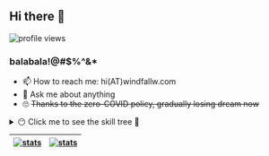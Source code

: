 <h2>Hi there 👋</h2>

<p align="left"> <img src="https://komarev.com/ghpvc/?username=windfallw&label=Profile%20views&color=0e75b6&style=for-the-badge" alt="profile views" /> </p>

<h3>balabala!@#$%^&*</h3>

<!-- - 🌱 I’m currently learning ![RUST](https://img.shields.io/badge/Rust-red.svg?logo=Rust&logoColor=white&style=flat-square) -->
- 📫 How to reach me: hi(AT)windfallw.com
- 💬 Ask me about anything
- 🙄 <del>Thanks to the zero-COVID policy, gradually losing dream now</del>

<!-- - 🔭 I’m currently working on ...
- 🌱 I’m currently learning ...
- 👯 I’m looking to collaborate on ...
- 🤔 I’m looking for help with ...
- 💬 Ask me about ...
- 📫 How to reach me: ...
- 😄 Pronouns: ...
- ⚡ Fun fact: ... -->

<details>
    <summary> 😶 Click me to see the skill tree 🌳 </summary>

<h3 align="left">Programming Languages</h3>
<p align="left">
    <img src="https://raw.githubusercontent.com/devicons/devicon/master/icons/c/c-original.svg" alt="c" width="40" height="40" />
    <img src="https://raw.githubusercontent.com/devicons/devicon/master/icons/cplusplus/cplusplus-original.svg" alt="cplusplus" width="40" height="40" />
    <img src="https://raw.githubusercontent.com/devicons/devicon/master/icons/python/python-original.svg" alt="python" width="40" height="40" />
    <img src="https://raw.githubusercontent.com/devicons/devicon/master/icons/bash/bash-original.svg" alt="bash" width="40" height="40" />
    <img src="https://raw.githubusercontent.com/devicons/devicon/master/icons/php/php-original.svg" alt="php" width="40" height="40" />
    <img src="https://raw.githubusercontent.com/devicons/devicon/master/icons/javascript/javascript-original.svg" alt="javascript" width="40" height="40" />
</p>


<h3 align="left">Embedded Development</h3>
<p align="left">
    <img src="https://raw.githubusercontent.com/simple-icons/simple-icons/master/icons/micropython.svg" alt="micropython" width="40" height="40" />
    <img src="https://raw.githubusercontent.com/devicons/devicon/master/icons/raspberrypi/raspberrypi-original.svg" alt="raspberrypi" width="40" height="40" />
    <img src="https://raw.githubusercontent.com/devicons/devicon/master/icons/arduino/arduino-original-wordmark.svg" alt="arduino" width="40" height="40" />
    <img src="https://raw.githubusercontent.com/simple-icons/simple-icons/master/icons/espressif.svg" alt="espressif" width="40" height="40" />
    <img src="https://raw.githubusercontent.com/simple-icons/simple-icons/master/icons/stmicroelectronics.svg" alt="stmicroelectronics" width="40" height="40" />
</p>


<h3 align="left">Frontend & Backend & Web Servers & Databases</h3>
<p align="left">
    <img src="https://raw.githubusercontent.com/devicons/devicon/master/icons/vuejs/vuejs-original.svg" alt="vuejs" width="40" height="40" />
    <img src="https://raw.githubusercontent.com/devicons/devicon/master/icons/vuetify/vuetify-original.svg" alt="vuetify" width="40" height="40" />
    <img src="https://raw.githubusercontent.com/devicons/devicon/master/icons/bootstrap/bootstrap-original.svg" alt="vuetify" width="40" height="40" />
    <img src="https://raw.githubusercontent.com/hexojs/site/master/source/logo.svg" alt="hexo" width="40" height="40" />
    <img src="https://cdn.jsdelivr.net/gh/devicons/devicon/icons/nodejs/nodejs-original-wordmark.svg" alt="nodejs" width="40" height="40" />
    <img src="https://raw.githubusercontent.com/devicons/devicon/master/icons/flask/flask-original.svg" alt="flask" width="40" height="40" />
    <img src="https://raw.githubusercontent.com/devicons/devicon/master/icons/nginx/nginx-original.svg" alt="nginx" width="40" height="40" />
    <img src="https://raw.githubusercontent.com/caddyserver/website/master/src/resources/images/caddy-logo.svg" alt="caddy" width="40" height="40" />
    <img src="https://raw.githubusercontent.com/devicons/devicon/master/icons/mysql/mysql-original-wordmark.svg" alt="mysql" width="40" height="40" />
    <img src="https://raw.githubusercontent.com/devicons/devicon/master/icons/sqlite/sqlite-original-wordmark.svg" alt="sqlite" width="40" height="40" />
</p>


<h3 align="left">Programming Tools & Firmware & OS</h3>
<p align="left">
    <img src="https://raw.githubusercontent.com/devicons/devicon/master/icons/vscode/vscode-original.svg" alt="vscode" width="40" height="40" />
    <img src="https://raw.githubusercontent.com/simple-icons/simple-icons/develop/icons/pycharm.svg" alt="pycharm" width="40" height="40" />
    <img src="https://raw.githubusercontent.com/simple-icons/simple-icons/develop/icons/webstorm.svg" alt="webstorm" width="40" height="40" />
    <img src="https://raw.githubusercontent.com/simple-icons/simple-icons/develop/icons/phpstorm.svg" alt="phpstorm" width="40" height="40" />
    <img src="https://raw.githubusercontent.com/simple-icons/simple-icons/develop/icons/clion.svg" alt="clion" width="40" height="40" />
    <img src="https://raw.githubusercontent.com/devicons/devicon/master/icons/git/git-original.svg" alt="git" width="40" height="40" />
    <img src="https://raw.githubusercontent.com/Homebrew/brew.sh/master/assets/img/homebrew.svg" alt="homebrew" width="40" height="40" />
    <img src="https://raw.githubusercontent.com/MarlinFirmware/Marlin/2.1.x/buildroot/share/pixmaps/logo/marlin.svg" alt="marlin" width="40" height="40" />
    <img src="https://raw.githubusercontent.com/simple-icons/simple-icons/master/icons/openwrt.svg" alt="openwrt" width="40" height="40" />
    <img src="https://raw.githubusercontent.com/devicons/devicon/master/icons/debian/debian-original.svg" alt="debian" width="40" height="40" />
    <img src="https://raw.githubusercontent.com/devicons/devicon/master/icons/ubuntu/ubuntu-plain.svg" alt="ubuntu" width="40" height="40" />
    <img src="https://raw.githubusercontent.com/simple-icons/simple-icons/master/icons/proxmox.svg" alt="proxmox" width="40" height="40" />
    <img src="https://raw.githubusercontent.com/simple-icons/simple-icons/master/icons/windows.svg" alt="windows" width="40" height="40" />
    <img src="https://raw.githubusercontent.com/simple-icons/simple-icons/master/icons/macos.svg" alt="macos" width="40" height="40" />
</p>

</details>

| <a href="https://github.com/anuraghazra/github-readme-stats"><img align="center" src="https://github-readme-stats.vercel.app/api?username=windfallw&count_private=true&show_icons=true&hide_border=true" alt="stats" /></a> | <a href="https://github.com/denvercoder1/github-readme-streak-stats"><img align="center" src="https://github-readme-streak-stats.herokuapp.com/?user=windfallw&hide_border=true" alt="stats" /></a> |
| ------------- | ------------- |
